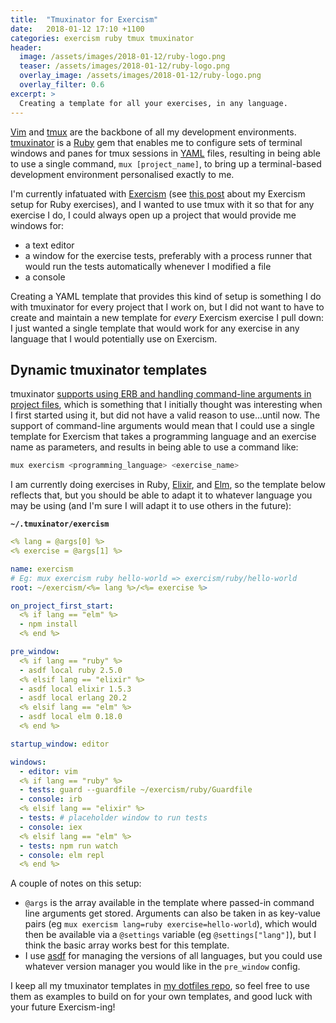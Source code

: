 ```yaml
---
title:  "Tmuxinator for Exercism"
date:   2018-01-12 17:10 +1100
categories: exercism ruby tmux tmuxinator
header:
  image: /assets/images/2018-01-12/ruby-logo.png
  teaser: /assets/images/2018-01-12/ruby-logo.png
  overlay_image: /assets/images/2018-01-12/ruby-logo.png
  overlay_filter: 0.6
excerpt: >
  Creating a template for all your exercises, in any language.
---
```


[Vim][] and [tmux][] are the backbone of all my development environments.
[tmuxinator][] is a [Ruby][] gem that enables me to configure sets of
terminal windows and panes for tmux sessions in [YAML][] files, resulting in
being able to use a single command, `mux [project_name]`, to bring up a
terminal-based development environment personalised exactly to me.

I'm currently infatuated with [Exercism][] (see
[this post][setting-up-a-ruby-development-environment-for-exercism] about my
Exercism setup for Ruby exercises), and I wanted to use tmux with it so that
for any exercise I do, I could always open up a project that would provide me
windows for:

- a text editor
- a window for the exercise tests, preferably with a process runner that would
  run the tests automatically whenever I modified a file
- a console

Creating a YAML template that provides this kind of setup is something I do
with tmuxinator for every project that I work on, but I did not want to have
to create and maintain a new template for _every_ Exercism exercise I pull down:
I just wanted a single template that would work for any exercise in any language
that I would potentially use on Exercism.

## Dynamic tmuxinator templates

tmuxinator [supports using ERB and handling command-line arguments in project
files][tmuxinator-erb], which is something that I initially thought was
interesting when I first started using it, but did not have a valid reason to
use...until now. The support of command-line arguments would mean that I could
use a single template for Exercism that takes a programming language and
an exercise name as parameters, and results in being able to use a command like:

```sh
mux exercism <programming_language> <exercise_name>
```

I am currently doing exercises in Ruby, [Elixir][], and [Elm][], so the template
below reflects that, but you should be able to adapt it to whatever language
you may be using (and I'm sure I will adapt it to use others in the future):

**`~/.tmuxinator/exercism`**

```yaml
<% lang = @args[0] %>
<% exercise = @args[1] %>

name: exercism
# Eg: mux exercism ruby hello-world => exercism/ruby/hello-world
root: ~/exercism/<%= lang %>/<%= exercise %>

on_project_first_start:
  <% if lang == "elm" %>
  - npm install
  <% end %>

pre_window:
  <% if lang == "ruby" %>
  - asdf local ruby 2.5.0
  <% elsif lang == "elixir" %>
  - asdf local elixir 1.5.3
  - asdf local erlang 20.2
  <% elsif lang == "elm" %>
  - asdf local elm 0.18.0
  <% end %>

startup_window: editor

windows:
  - editor: vim
  <% if lang == "ruby" %>
  - tests: guard --guardfile ~/exercism/ruby/Guardfile
  - console: irb
  <% elsif lang == "elixir" %>
  - tests: # placeholder window to run tests
  - console: iex
  <% elsif lang == "elm" %>
  - tests: npm run watch
  - console: elm repl
  <% end %>
```

A couple of notes on this setup:

- `@args` is the array available in the template where passed-in command line
  arguments get stored. Arguments can also be taken in as key-value pairs
  (eg `mux exercism lang=ruby exercise=hello-world`), which would then be
  available via a `@settings` variable (eg `@settings["lang"]`), but I think
  the basic array works best for this template.
- I use [asdf][] for managing the versions of all languages, but you could use
  whatever version manager you would like in the `pre_window` config.

I keep all my tmuxinator templates in
[my dotfiles repo][dotfiles-tmuxinator-templates], so feel free to use them as
examples to build on for your own templates, and good luck with your
future Exercism-ing!

[asdf]: https://github.com/asdf-vm/asdf
[dotfiles-tmuxinator-templates]: https://github.com/paulfioravanti/dotfiles/tree/master/tmuxinator
[Elixir]: https://elixir-lang.org/
[Elm]: http://elm-lang.org/
[Exercism]: http://exercism.io/
[Ruby]: https://www.ruby-lang.org/
[setting-up-a-ruby-development-environment-for-exercism]: https://paulfioravanti.com/blog/2018/01/11/setting-up-a-ruby-development-environment-for-exercism/
[tmux]: https://github.com/tmux/tmux/wiki
[tmuxinator]: https://github.com/tmuxinator/tmuxinator
[tmuxinator-erb]: https://github.com/tmuxinator/tmuxinator#erb
[Vim]: http://www.vim.org/
[YAML]: http://yaml.org/

